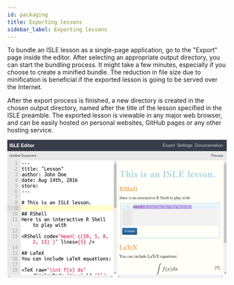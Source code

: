 ```yaml
---
id: packaging
title: Exporting lessons
sidebar_label: Exporting lessons
---
```


To bundle an ISLE lesson as a single-page application, go to the "Export" page inside the editor. After selecting an appropriate output directory, you can start the bundling process. It might take a few minutes, especially if you choose to create a minified bundle. The reduction in file size due to minification is beneficial if the exported lesson is going to be served over the Internet.

After the export process is finished, a new directory is created in the chosen output directory, named after the title of the lesson specified in the ISLE preamble. The exported lesson is viewable in any major web browser, and can be easily hosted on personal websites, GitHub pages or any other hosting service.

![Export gif](/gifs/export.gif)
